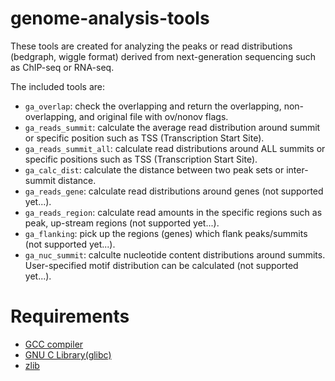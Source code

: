 genome-analysis-tools
========
These tools are created for analyzing the peaks or read distributions (bedgraph, wiggle format) derived from next-generation sequencing such as ChIP-seq or RNA-seq.

The included tools are:
* `ga_overlap`: check the overlapping and return the overlapping, non-overlapping, and original file with ov/nonov flags.
* `ga_reads_summit`: calculate the average read distribution around summit or specific position such as TSS (Transcription Start Site).
* `ga_reads_summit_all`: calculate read distributions around ALL summits or specific positions such as TSS (Transcription Start Site).
* `ga_calc_dist`: calculate the distance between two peak sets or inter-summit distance.
* `ga_reads_gene`: calculate read distributions around genes (not supported yet...).
* `ga_reads_region`: calculate read amounts in the specific regions such as peak, up-stream regions (not supported yet...).
* `ga_flanking`: pick up the regions (genes) which flank peaks/summits (not supported yet...).
* `ga_nuc_summit`: calculte nucleotide content distributions around summits. User-specified motif distribution can be calculated (not supported yet...).

Requirements
========
* [GCC compiler](http://gcc.gnu.org/)
* [GNU C Library(glibc)](http://www.gnu.org/software/libc/)
* [zlib](http://www.zlib.net/)
